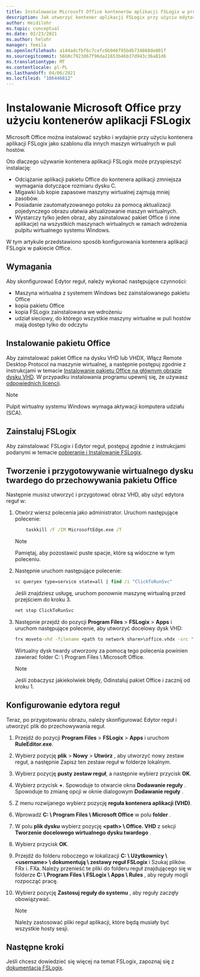 ```yaml
---
title: Instalowanie Microsoft Office kontenerów aplikacji FSLogix w programie Virtual Desktop systemu Windows — Azure
description: Jak utworzyć kontener aplikacji FSLogix przy użyciu edytora reguł aplikacji przy użyciu pakietu Office na pulpicie wirtualnym systemu Windows.
author: Heidilohr
ms.topic: conceptual
ms.date: 02/23/2021
ms.author: helohr
manager: femila
ms.openlocfilehash: a144adcfbf6c7cefc6b946f95bdb734868de801f
ms.sourcegitcommit: 56b0c7923d67f96da21653b4bb37d943c36a81d6
ms.translationtype: MT
ms.contentlocale: pl-PL
ms.lasthandoff: 04/06/2021
ms.locfileid: "106446812"
---
```

# <a name="install-microsoft-office-using-fslogix-application-containers"></a>Instalowanie Microsoft Office przy użyciu kontenerów aplikacji FSLogix

Microsoft Office można instalować szybko i wydajnie przy użyciu kontenera aplikacji FSLogix jako szablonu dla innych maszyn wirtualnych w puli hostów.

Oto dlaczego używanie kontenera aplikacji FSLogix może przyspieszyć instalację:

- Odciążanie aplikacji pakietu Office do kontenera aplikacji zmniejsza wymagania dotyczące rozmiaru dysku C.
- Migawki lub kopie zapasowe maszyny wirtualnej zajmują mniej zasobów.
- Posiadanie zautomatyzowanego potoku za pomocą aktualizacji pojedynczego obrazu ułatwia aktualizowanie maszyn wirtualnych.
- Wystarczy tylko jeden obraz, aby zainstalować pakiet Office (i inne aplikacje) na wszystkich maszynach wirtualnych w ramach wdrożenia pulpitu wirtualnego systemu Windows.

W tym artykule przedstawiono sposób konfigurowania kontenera aplikacji FSLogix w pakiecie Office.

## <a name="requirements"></a>Wymagania

Aby skonfigurować Edytor reguł, należy wykonać następujące czynności:

- Maszyna wirtualna z systemem Windows bez zainstalowanego pakietu Office
- kopia pakietu Office
- kopia FSLogix zainstalowana we wdrożeniu
- udział sieciowy, do którego wszystkie maszyny wirtualne w puli hostów mają dostęp tylko do odczytu

## <a name="install-office"></a>Instalowanie pakietu Office

Aby zainstalować pakiet Office na dysku VHD lub VHDX, Włącz Remote Desktop Protocol na maszynie wirtualnej, a następnie postępuj zgodnie z instrukcjami w temacie [Instalowanie pakietu Office na głównym obrazie dysku VHD](install-office-on-wvd-master-image.md). W przypadku instalowania programu upewnij się, że używasz [odpowiednich licencji](overview.md#requirements).

>[!NOTE]
>Pulpit wirtualny systemu Windows wymaga aktywacji komputera udziału (SCA).

## <a name="install-fslogix"></a>Zainstaluj FSLogix

Aby zainstalować FSLogix i Edytor reguł, postępuj zgodnie z instrukcjami podanymi w temacie [pobieranie i Instalowanie FSLogix](/fslogix/install-ht).

## <a name="create-and-prepare-a-vhd-to-store-office"></a>Tworzenie i przygotowywanie wirtualnego dysku twardego do przechowywania pakietu Office

Następnie musisz utworzyć i przygotować obraz VHD, aby użyć edytora reguł w:

1. Otwórz wiersz polecenia jako administrator. Uruchom następujące polecenie:

    ```cmd
        taskkill /F /IM MicrosoftEdge.exe /T
    ```

    >[!NOTE]
    > Pamiętaj, aby pozostawić puste spacje, które są widoczne w tym poleceniu.

2. Następnie uruchom następujące polecenie:

    ```cmd
    sc queryex type=service state=all | find /i "ClickToRunSvc"
    ```
    
   Jeśli znajdziesz usługę, uruchom ponownie maszynę wirtualną przed przejściem do kroku 3.

    ```cmd
    net stop ClickToRunSvc
    ```

3. Następnie przejdź do pozycji **Program Files**  >  **FSLogix**  >  **Apps** i uruchom następujące polecenie, aby utworzyć docelowy dysk VHD:

    ```cmd
    frx moveto-vhd -filename <path to network share>\office.vhdx -src "C:\Program Files\Microsoft Office" -size-mbs 5000 
    ```

    Wirtualny dysk twardy utworzony za pomocą tego polecenia powinien zawierać folder C: \\ Program Files \\ Microsoft Office.

    >[!NOTE]
    >Jeśli zobaczysz jakiekolwiek błędy, Odinstaluj pakiet Office i zacznij od kroku 1.

## <a name="configure-the-rule-editor"></a>Konfigurowanie edytora reguł

Teraz, po przygotowaniu obrazu, należy skonfigurować Edytor reguł i utworzyć plik do przechowywania reguł.

1. Przejdź do pozycji **Program Files**  >  **FSLogix**  >  **Apps** i uruchom **RuleEditor.exe**.

2. Wybierz pozycję **plik**  >  **Nowy**  >  **Utwórz** , aby utworzyć nowy zestaw reguł, a następnie Zapisz ten zestaw reguł w folderze lokalnym.

3. Wybierz pozycję **pusty zestaw reguł**, a następnie wybierz przycisk **OK**.

4. Wybierz przycisk **+**. Spowoduje to otwarcie okna **Dodawanie reguły** . Spowoduje to zmianę opcji w oknie dialogowym **Dodawanie reguły** .

5. Z menu rozwijanego wybierz pozycję **reguła kontenera aplikacji (VHD)**.

6. Wprowadź **C: \\ Program Files \\ Microsoft Office** w polu **folder** .

7. W polu **plik dysku** wybierz pozycję **\<path\> \\ Office. VHD** z sekcji **Tworzenie docelowego wirtualnego dysku twardego** .

8. Wybierz przycisk **OK**.

9. Przejdź do folderu roboczego w lokalizacji **C: \\ Użytkownicy \\ \<username\> \\ dokumentują \\ zestawy reguł FSLogix** i Szukaj plików. FRx i. FXa. Należy przenieść te pliki do folderu reguł znajdującego się w folderze **C: \\ Program Files \\ FSLogix \\ Apps \\ Rules** , aby reguły mogli rozpocząć pracę.

10. Wybierz pozycję **Zastosuj reguły do systemu** , aby reguły zaczęły obowiązywać.

     >[!NOTE]
     > Należy zastosować pliki reguł aplikacji, które będą musiały być wszystkie hosty sesji.

## <a name="next-steps"></a>Następne kroki

Jeśli chcesz dowiedzieć się więcej na temat FSLogix, zapoznaj się z [dokumentacją FSLogix](/fslogix/).